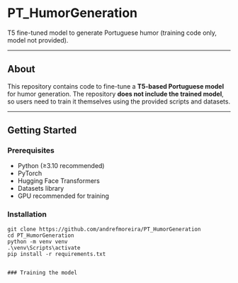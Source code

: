 # PT_HumorGeneration
T5 fine-tuned model to generate Portuguese humor (training code only, model not provided).

---

## About
This repository contains code to fine-tune a **T5-based Portuguese model** for humor generation. The repository **does not include the trained model**, so users need to train it themselves using the provided scripts and datasets.

---

## Getting Started

### Prerequisites
- Python (≥3.10 recommended)
- PyTorch
- Hugging Face Transformers
- Datasets library
- GPU recommended for training

### Installation
```bin
git clone https://github.com/andrefmoreira/PT_HumorGeneration
cd PT_HumorGeneration
python -m venv venv
.\venv\Scripts\activate
pip install -r requirements.txt


### Training the model
